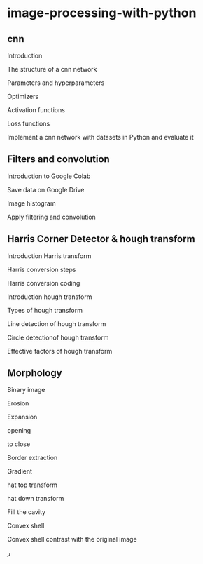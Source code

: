 # image-processing-with-python
cnn
----
Introduction

The structure of a cnn network

Parameters and hyperparameters

Optimizers

Activation functions

Loss functions

Implement a cnn network with datasets in Python and evaluate it

Filters and convolution
------------------------
Introduction to Google Colab

Save data on Google Drive

Image histogram

Apply filtering and convolution

Harris Corner Detector & hough transform
----------------------------------------
Introduction Harris transform

Harris conversion steps

Harris conversion coding

Introduction hough transform

Types of hough transform

Line detection of hough transform

Circle detectionof hough transform

Effective factors of hough transform

Morphology
----------
Binary image

Erosion

Expansion

opening

to close

Border extraction

Gradient

hat top transform

hat down transform

Fill the cavity

Convex shell

Convex shell contrast with the original image

ر
